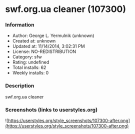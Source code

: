 # swf.org.ua cleaner (107300)

### Information
- Author: George L. Yermulnik (unknown)
- Created at: unknown
- Updated at: 11/14/2014, 3:02:31 PM
- License: NO-REDISTRIBUTION
- Category: sfw
- Rating: undefined
- Total installs: 62
- Weekly installs: 0


### Description
swf.org.ua cleaner


### Screenshots (links to userstyles.org)
![https://userstyles.org/style_screenshots/107300-after.png](https://userstyles.org/style_screenshots/107300-after.png)


